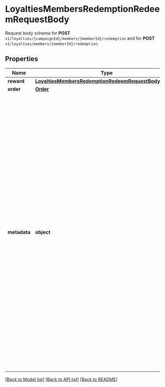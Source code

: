 # LoyaltiesMembersRedemptionRedeemRequestBody

Request body schema for **POST** `v1/loyalties/{campaignId}/members/{memberId}/redemption` and for **POST** `v1/loyalties/members/{memberId}/redemption`.

## Properties
Name | Type | Description | Notes
------------ | ------------- | ------------- | -------------
**reward** | [**LoyaltiesMembersRedemptionRedeemRequestBodyReward**](LoyaltiesMembersRedemptionRedeemRequestBodyReward.md) |  | [optional] 
**order** | [**Order**](Order.md) |  | [optional] 
**metadata** | **object** | A set of key/value pairs that you can send in the request body to check against vouchers requiring **redemption** metadata validation rules to be satisfied. The validation runs against rules that are defined through the &lt;!-- [Create Validation Rules](https://docs.voucherify.io/reference/create-validation-rules) --&gt;[Create Validation Rules](ref:create-validation-rules) endpoint or via the Dashboard; in the _Advanced Rule Builder_ &amp;rarr; _Advanced_ &amp;rarr; _Redemption metadata satisfy_ or _Basic Builder_ &amp;rarr; _Attributes match_ &amp;rarr; _REDEMPTION METADATA_. [Read more](https://support.voucherify.io/article/148-how-to-build-a-rule). | [optional] 

[[Back to Model list]](../README.md#documentation-for-models) [[Back to API list]](../README.md#documentation-for-api-endpoints) [[Back to README]](../README.md)


